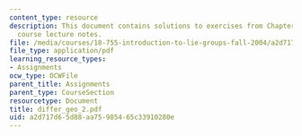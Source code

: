 ```yaml
---
content_type: resource
description: This document contains solutions to exercises from Chapter II of the
  course lecture notes.
file: /media/courses/18-755-introduction-to-lie-groups-fall-2004/a2d717d65d88aa75985465c33910280e_differ_geo_2.pdf
file_type: application/pdf
learning_resource_types:
- Assignments
ocw_type: OCWFile
parent_title: Assignments
parent_type: CourseSection
resourcetype: Document
title: differ_geo_2.pdf
uid: a2d717d6-5d88-aa75-9854-65c33910280e
---
```

